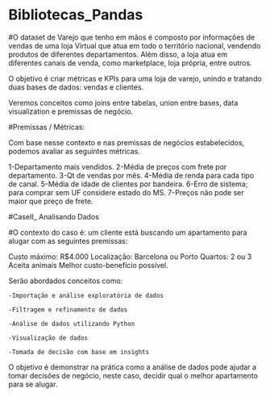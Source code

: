 # Bibliotecas_Pandas

#O dataset de Varejo que tenho em mãos é composto por informações de vendas de uma loja Virtual que atua em todo o território nacional, vendendo produtos de diferentes departamentos. Além disso, a loja atua em diferentes canais de venda, como marketplace, loja própria, entre outros.

O objetivo é criar métricas e KPIs para uma loja de varejo, unindo e tratando duas bases de dados: vendas e clientes.

Veremos conceitos como joins entre tabelas, union entre bases, data visualization e premissas de negócio.

#Premissas / Métricas:

Com base nesse contexto e nas premissas de negócios estabelecidos, podemos avaliar as seguintes métricas.

1-Departamento mais vendidos.
2-Média de preços com frete por departamento.
3-Qt de vendas por mês.
4-Média de renda para cada tipo de canal.
5-Média de idade de clientes por bandeira.
6-Erro de sistema; para comprar sem UF considere estado do MS.
7-Preços não pode ser maior que preço de frete.


#CaseII_ Analisando Dados

#O contexto do caso é: um cliente está buscando um apartamento para alugar com as seguintes premissas:

Custo máximo: R$4.000 Localização: Barcelona ou Porto Quartos: 2 ou 3 Aceita animais Melhor custo-benefício possível.

Serão abordados conceitos como:

    -Importação e análise exploratória de dados

    -Filtragem e refinamento de dados

    -Análise de dados utilizando Python

    -Visualização de dados

    -Tomada de decisão com base em insights

O objetivo é demonstrar na prática como a análise de dados pode ajudar a tomar decisões de negócio, neste caso, decidir qual o melhor apartamento para se alugar.
